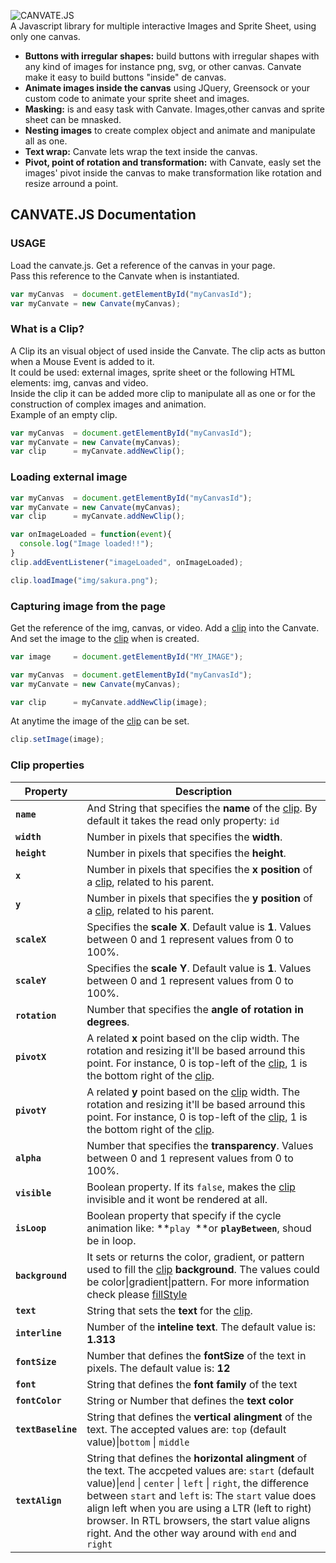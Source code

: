 
![CANVATE.JS](http://sakuracode.com/img/Ryu-github.svg)<br>
A Javascript library for multiple interactive Images and Sprite Sheet, using only one canvas.
- **Buttons with irregular shapes:** build buttons with irregular shapes with any kind of images for instance png, svg,  or other canvas. Canvate make it easy to build buttons "inside" de canvas.
- **Animate images inside the canvas**  using JQuery, Greensock or your custom code to animate your sprite sheet and images.
- **Masking:** is and easy task with Canvate. Images,other canvas and sprite sheet can be mnasked.
- **Nesting images** to create complex object and animate and manipulate all as one.
- **Text wrap:** Canvate lets wrap the text inside the canvas.
- **Pivot, point of rotation and transformation:** with Canvate, easly set the images' pivot inside the canvas to make transformation like rotation and resize arround a point.

## CANVATE.JS Documentation

### USAGE
Load the canvate.js.
Get a reference of the canvas in your page.<br>
Pass this reference to the Canvate when is instantiated.
```jsx
var myCanvas  = document.getElementById("myCanvasId");
var myCanvate = new Canvate(myCanvas);
```
### What is a Clip?
A Clip its an visual object of used inside the Canvate. The clip acts as button when a Mouse Event is added to it.<br>
It could be used: external images,  sprite sheet or the following HTML elements: img, canvas and video.<br>
Inside the clip it can be added more clip to manipulate all as one or for the construction of complex images and animation.<br>
Example of an empty clip.
```jsx
var myCanvas  = document.getElementById("myCanvasId");
var myCanvate = new Canvate(myCanvas);
var clip      = myCanvate.addNewClip();
```
### Loading external image
```jsx
var myCanvas  = document.getElementById("myCanvasId");
var myCanvate = new Canvate(myCanvas);
var clip      = myCanvate.addNewClip();

var onImageLoaded = function(event){
  console.log("Image loaded!!");
}
clip.addEventListener("imageLoaded", onImageLoaded);

clip.loadImage("img/sakura.png");
```
### Capturing image from the page
Get the reference of the img, canvas, or video. Add a [clip](https://github.com/EiseiKashi/canvate/blob/master/README.md#what-is-a-clip) into the Canvate.<br>
And set the image to the [clip](https://github.com/EiseiKashi/canvate/blob/master/README.md#what-is-a-clip) when is created.
```jsx
var image     = document.getElementById("MY_IMAGE");

var myCanvas  = document.getElementById("myCanvasId");
var myCanvate = new Canvate(myCanvas);

var clip      = myCanvate.addNewClip(image);
```
At anytime the image of the [clip](https://github.com/EiseiKashi/canvate/blob/master/README.md#what-is-a-clip) can be set.
```jsx
clip.setImage(image);
```

### Clip properties

| Property | Description |
| ------------- | ------------- |
| **``` name ```** | And String that specifies the **name** of the [clip](https://github.com/EiseiKashi/canvate/blob/master/README.md#what-is-a-clip). By default it takes the read only property: ```id```|
| **``` width ```** | Number in pixels that specifies the **width**.  |
| **``` height ```** | Number in pixels that specifies the **height**.  |
| **``` x ```** | Number in pixels that specifies the **x position** of a [clip](https://github.com/EiseiKashi/canvate/blob/master/README.md#what-is-a-clip), related to his parent.  |
| **``` y ```** | Number in pixels that specifies the **y position** of a [clip](https://github.com/EiseiKashi/canvate/blob/master/README.md#what-is-a-clip), related to his parent.  |
| **``` scaleX ```** | Specifies the **scale X**. Default value is **1**.  Values between 0 and 1 represent values from 0 to 100%.  |
| **``` scaleY ```** | Specifies the **scale Y**. Default value is **1**.  Values between 0 and 1 represent values from 0 to 100%.  |
| **``` rotation ```** | Number that specifies the **angle of rotation in degrees**.  |
| **``` pivotX ```** | A related **x** point based on the clip width. The rotation and resizing it'll be based arround this point. For instance, 0 is top-left of the [clip](https://github.com/EiseiKashi/canvate/blob/master/README.md#what-is-a-clip), 1 is the bottom right of the [clip](https://github.com/EiseiKashi/canvate/blob/master/README.md#what-is-a-clip). |
| **``` pivotY ```** | A related **y** point based on the [clip](https://github.com/EiseiKashi/canvate/blob/master/README.md#what-is-a-clip) width. The rotation and resizing it'll be based arround this point. For instance, 0 is top-left of the [clip](https://github.com/EiseiKashi/canvate/blob/master/README.md#what-is-a-clip), 1 is the bottom right of the [clip](https://github.com/EiseiKashi/canvate/blob/master/README.md#what-is-a-clip). |
| **``` alpha ```** | Number that specifies the **transparency**. Values between 0 and 1 represent values from 0 to 100%.  |
| **``` visible ```** | Boolean property. If its ```false```, makes the [clip](https://github.com/EiseiKashi/canvate/blob/master/README.md#what-is-a-clip) invisible and it wont be rendered at all. |
| **``` isLoop ```** | Boolean property that specify if the cycle animation like:  **```play ```**or **```playBetween```**, shoud be in loop. |
| **``` background ```** | It sets or returns the color, gradient, or pattern used to fill the [clip](https://github.com/EiseiKashi/canvate/blob/master/README.md#what-is-a-clip) **background**. The values could be color\|gradient\|pattern. For more information check please [fillStyle](https://www.w3schools.com/tags/canvas_fillstyle.asp) |
| **``` text ```** | String that sets the **text** for the [clip](https://github.com/EiseiKashi/canvate/blob/master/README.md#what-is-a-clip).|
| **``` interline ```** | Number of the **inteline text**. The default value is: **1.313**|
| **```fontSize ```** | Number that defines the **fontSize** of the text in pixels. The default value is: **12**|
| **``` font ```** | String that defines the **font family** of the text|
| **``` fontColor ```** | String or Number that defines the **text color**|
| **``` textBaseline ```** | String that defines the **vertical alingment** of the text. The accepted values are:  ```top``` (default value)\|```bottom``` \| ```middle``` | 
| **``` textAlign ```** | String that defines the **horizontal alingment** of the text. The accpeted values are: ```start``` (default value)\|```end``` \| ```center``` \| ```left``` \| ```right```\, the difference between ```start``` and ```left``` is: The ```start``` value does align left when you are using a LTR (left to right) browser. In RTL browsers, the start value aligns right. And the other way around with ```end``` and ```right```| 
